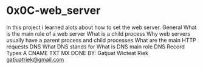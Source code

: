 # 0x0C-web_server
In this project i learned alots about how to set the web server.
General
What is the main role of a web server
What is a child process
Why web servers usually have a parent process and child processes
What are the main HTTP requests
DNS
What DNS stands for
What is DNS main role
DNS Record Types
A
CNAME
TXT
MX
DONE BY:
Gatjuat Wicteat Riek
gatjuatriek@gmail.com
